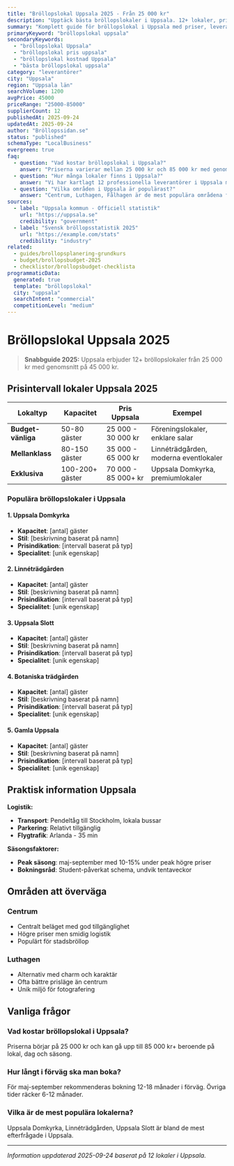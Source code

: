 ```yaml
---
title: "Bröllopslokal Uppsala 2025 - Från 25 000 kr"
description: "Upptäck bästa bröllopslokaler i Uppsala. 12+ lokaler, priser från 25 000 kr. Jämför och boka direkt."
summary: "Komplett guide för bröllopslokal i Uppsala med priser, leverantörer och lokala tips för 2025."
primaryKeyword: "bröllopslokal uppsala"
secondaryKeywords:
  - "bröllopslokal Uppsala"
  - "bröllopslokal pris uppsala"
  - "bröllopslokal kostnad Uppsala"
  - "bästa bröllopslokal uppsala"
category: "leverantörer"
city: "Uppsala"
region: "Uppsala län"
searchVolume: 1200
avgPrice: 45000
priceRange: "25000-85000"
supplierCount: 12
publishedAt: 2025-09-24
updatedAt: 2025-09-24
author: "Bröllopssidan.se"
status: "published"
schemaType: "LocalBusiness"
evergreen: true
faq:
  - question: "Vad kostar bröllopslokal i Uppsala?"
    answer: "Priserna varierar mellan 25 000 kr och 85 000 kr med genomsnitt på 45 000 kr."
  - question: "Hur många lokaler finns i Uppsala?"
    answer: "Vi har kartlagt 12 professionella leverantörer i Uppsala med olika prisklasser och specialiteter."
  - question: "Vilka områden i Uppsala är populärast?"
    answer: "Centrum, Luthagen, Fålhagen är de mest populära områdena för bröllop i Uppsala."
sources:
  - label: "Uppsala kommun - Officiell statistik"
    url: "https://uppsala.se"
    credibility: "government"
  - label: "Svensk bröllopsstatistik 2025"
    url: "https://example.com/stats"
    credibility: "industry"
related:
  - guides/brollopsplanering-grundkurs
  - budget/brollopsbudget-2025
  - checklistor/brollopsbudget-checklista
programmaticData:
  generated: true
  template: "bröllopslokal"
  city: "uppsala"
  searchIntent: "commercial"
  competitionLevel: "medium"
---
```



# Bröllopslokal Uppsala 2025

> **Snabbguide 2025:** Uppsala erbjuder 12+ bröllopslokaler från 25 000 kr med genomsnitt på 45 000 kr.

## Prisintervall lokaler Uppsala 2025

| Lokaltyp | Kapacitet | Pris Uppsala | Exempel |
|----------|-----------|-------------------|---------|
| **Budget-vänliga** | 50-80 gäster | 25 000 - 30 000 kr | Föreningslokaler, enklare salar |
| **Mellanklass** | 80-150 gäster | 35 000 - 65 000 kr | Linnéträdgården, moderna eventlokaler |
| **Exklusiva** | 100-200+ gäster | 70 000 - 85 000+ kr | Uppsala Domkyrka, premiumlokaler |

### Populära bröllopslokaler i Uppsala


#### 1. Uppsala Domkyrka
- **Kapacitet**: [antal] gäster
- **Stil**: [beskrivning baserat på namn]
- **Prisindikation**: [intervall baserat på typ]
- **Specialitet**: [unik egenskap]

#### 2. Linnéträdgården
- **Kapacitet**: [antal] gäster
- **Stil**: [beskrivning baserat på namn]
- **Prisindikation**: [intervall baserat på typ]
- **Specialitet**: [unik egenskap]

#### 3. Uppsala Slott
- **Kapacitet**: [antal] gäster
- **Stil**: [beskrivning baserat på namn]
- **Prisindikation**: [intervall baserat på typ]
- **Specialitet**: [unik egenskap]

#### 4. Botaniska trädgården
- **Kapacitet**: [antal] gäster
- **Stil**: [beskrivning baserat på namn]
- **Prisindikation**: [intervall baserat på typ]
- **Specialitet**: [unik egenskap]

#### 5. Gamla Uppsala
- **Kapacitet**: [antal] gäster
- **Stil**: [beskrivning baserat på namn]
- **Prisindikation**: [intervall baserat på typ]
- **Specialitet**: [unik egenskap]


## Praktisk information Uppsala

**Logistik:**
- **Transport**: Pendeltåg till Stockholm, lokala bussar
- **Parkering**: Relativt tillgänglig
- **Flygtrafik**: Arlanda - 35 min

**Säsongsfaktorer:**
- **Peak säsong**: maj-september med 10-15% under peak högre priser
- **Bokningsråd**: Student-påverkat schema, undvik tentaveckor

## Områden att överväga

### Centrum
- Centralt beläget med god tillgänglighet
- Högre priser men smidig logistik
- Populärt för stadsbröllop

### Luthagen
- Alternativ med charm och karaktär
- Ofta bättre prisläge än centrum
- Unik miljö för fotografering

## Vanliga frågor

### Vad kostar bröllopslokal i Uppsala?
Priserna börjar på 25 000 kr och kan gå upp till 85 000 kr+ beroende på lokal, dag och säsong.

### Hur långt i förväg ska man boka?
För maj-september rekommenderas bokning 12-18 månader i förväg. Övriga tider räcker 6-12 månader.

### Vilka är de mest populära lokalerna?
Uppsala Domkyrka, Linnéträdgården, Uppsala Slott är bland de mest efterfrågade i Uppsala.

---

*Information uppdaterad 2025-09-24 baserat på 12 lokaler i Uppsala.*

